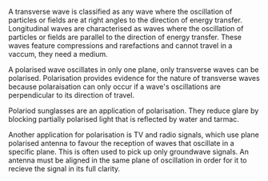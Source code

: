 
A transverse wave is classified as any wave where the oscillation of particles or fields are at right angles to the direction of energy transfer. Longitudinal waves are characterised as waves where the oscillation of particles or fields are parallel to the direction of energy transfer. These waves feature compressions and rarefactions and cannot travel in a vaccum, they need a medium.

A polarised wave oscillates in only one plane, only transverse waves can be polarised. Polarisation provides evidence for the nature of transverse waves because polaraisation can only occur if a wave's oscillations are perpendicular to its direction of travel.

Polariod sunglasses are an application of polarisation. They reduce glare by blocking partially polarised light that is reflected by water and tarmac.

Another application for polarisation is TV and radio signals, which use plane polarised antenna to favour the reception of waves that oscillate in a specific plane. This is often used to pick up only groundwave signals. An antenna must be aligned in the same plane of oscillation in order for it to recieve the signal in its full clarity.